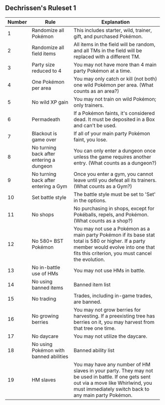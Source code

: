 ## Dechrissen's Ruleset 1

Number | Rule | Explanation
--- | --- | ---
1 | Randomize all Pokémon | This includes starter, wild, trainer, gift, and purchased Pokémon.
2 | Randomize all field items | All items in the field will be random, and all TMs in the field will be replaced with a different TM.
3 | Party size reduced to 4 | You may not have more than 4 main party Pokémon at a time.
4 | One Pokémon per area | You may only catch or kill (not both) one wild Pokémon per area. (What counts as an area?)
5 | No wild XP gain | You may not train on wild Pokémon; only trainers.
6 | Permadeath | If a Pokémon faints, it's considered dead. It must be deposited in a Box and can't be used.
7 | Blackout is game over | If all of your main party Pokémon faint, you lose.
8 | No turning back after entering a dungeon | You can only enter a dungeon once unless the game requires another entry. (What counts as a dungeon?)
9 | No turning back after entering a Gym | Once you enter a gym, you cannot leave until you defeat all its trainers. (What counts as a Gym?)
10 | Set battle style | The battle style must be set to 'Set' in the options.
11 | No shops | No purchasing in shops, except for Pokéballs, repels, and Pokémon. (What counts as a shop?)
12 | No 580+ BST Pokémon | You may not use a Pokémon as a main party Pokémon if its base stat total is 580 or higher. If a party member would evolve into one that fits this criterion, you must cancel the evolution.
13 | No in-battle use of HMs | You may not use HMs in battle.
14 | No using banned items | Banned item list
15 | No trading | Trades, including in-game trades, are banned.
16 | No growing berries | You may not grow berries for harvesting. If a preexisting tree has berries on it, you may harvest from that tree one time.
17 | No daycare | You may not utilize the daycare.
18 | No using Pokémon with banned abilities | Banned ability list
19 | HM slaves | You may have any number of HM slaves in your party. They may not be used in battle. If one gets sent out via a move like Whirlwind, you must immediately switch back to any main party Pokémon.
